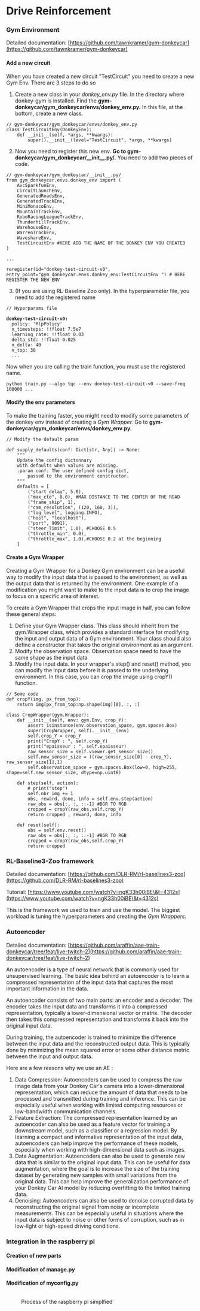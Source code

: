 # Drive Reinforcement

### Gym Environment&#x20;

Detailed documentation: [https://github.com/tawnkramer/gym-donkeycar](https://github.com/tawnkramer/gym-donkeycar)

#### Add a new circuit

When you have created a new circuit "TestCircuit" you need to create a new Gym Env. There are 3 steps to do so

1. Create a new class in your _donkey\_env.py_ file. In the directory where donkey-gym is installed. Find the **gym-donkeycar/gym\_donkeycar/envs/donkey\_env.py.** In this file, at the bottom, create a new class.

```
// gym-donkeycar/gym_donkeycar/envs/donkey_env.py
class TestCircuitEnv(DonkeyEnv):
    def __init__(self, *args, **kwargs):
        super().__init__(level="TestCircuit", *args, **kwargs)
```

2. Now you need to register this new env. **Go to gym-donkeycar/gym\_donkeycar/\_\_init\_\_.py/.** You need to add two pieces of code.

```
// gym-donkeycar/gym_donkeycar/__init__.py/
from gym_donkeycar.envs.donkey_env import (
    AvcSparkfunEnv,
    CircuitLaunchEnv,
    GeneratedRoadsEnv,
    GeneratedTrackEnv,
    MiniMonacoEnv,
    MountainTrackEnv,
    RoboRacingLeagueTrackEnv,
    ThunderhillTrackEnv,
    WarehouseEnv,
    WarrenTrackEnv,
    WaveshareEnv,
    TestCircuitEnv #HERE ADD THE NAME OF THE DONKEY ENV YOU CREATED
)

...

reregister(id="donkey-test-circuit-v0", entry_point="gym_donkeycar.envs.donkey_env:TestCircuitEnv ") # HERE REGISTER THE NEW ENV
```

3. (If you are using RL-Baseline Zoo only). In the hyperparameter file, you need to add the registered name

<pre><code>// Hyperparams file

<strong>donkey-test-circuit-v0:
</strong>  policy: 'MlpPolicy'
  n_timesteps: !!float 7.5e7
  learning_rate: !!float 0.03
  delta_std: !!float 0.025
  n_delta: 40
  n_top: 30
  ...
</code></pre>

Now when you are calling the train function, you must use the registered name.

```
python train.py --algo tqc --env donkey-test-circuit-v0 --save-freq 100000 ... 
```

#### Modify the env parameters

To make the training faster, you might need to modify some parameters of the donkey env instead of creating a _Gym Wrapper._ Go to **gym-donkeycar/gym\_donkeycar/envs/donkey\_env.py.**

```
// Modify the default param

def supply_defaults(conf: Dict[str, Any]) -> None:
    """
    Update the config dictonnary
    with defaults when values are missing.
    :param conf: The user defined config dict,
        passed to the environment constructor.
    """
    defaults = [
        ("start_delay", 5.0),
        ("max_cte", 8.0), #MAX DISTANCE TO THE CENTER OF THE ROAD
        ("frame_skip", 1),
        ("cam_resolution", (120, 160, 3)),
        ("log_level", logging.INFO),
        ("host", "localhost"),
        ("port", 9091),
        ("steer_limit", 1.0), #CHOOSE 0.5
        ("throttle_min", 0.0),
        ("throttle_max", 1.0),#CHOOSE 0.2 at the beginning
    ]
```

#### Create a Gym Wrapper

Creating a Gym Wrapper for a Donkey Gym environment can be a useful way to modify the input data that is passed to the environment, as well as the output data that is returned by the environment. One example of a modification you might want to make to the input data is to crop the image to focus on a specific area of interest.

To create a Gym Wrapper that crops the input image in half, you can follow these general steps:

1. Define your Gym Wrapper class. This class should inherit from the gym.Wrapper class, which provides a standard interface for modifying the input and output data of a Gym environment. Your class should also define a constructor that takes the original environment as an argument.
2. Modify the observation space. Observation space need to have the same shape as the input data
3. Modify the input data. In your wrapper's step() and reset() method, you can modify the input data before it is passed to the underlying environment. In this case, you can crop the image using cropY() function.

```
// Some code
def cropY(img, px_from_top):
    return img[px_from_top:np.shape(img)[0], :, :]
    
class CropWrapper(gym.Wrapper):
    def __init__(self, env: gym.Env, crop_Y):
        assert isinstance(env.observation_space, gym.spaces.Box)
        super(CropWrapper, self).__init__(env)
        self.crop_Y = crop_Y
        print("CropY : ", self.crop_Y)
        print("epaisseur : ", self.epaisseur)
        raw_sensor_size = self.viewer.get_sensor_size()
        self.new_sensor_size = ((raw_sensor_size[0] - crop_Y), raw_sensor_size[1],1)
        self.observation_space = gym.spaces.Box(low=0, high=255, shape=self.new_sensor_size, dtype=np.uint8)

    def step(self, action):
        # print("step")
        self.nbr_img += 1
        obs, reward, done, info = self.env.step(action)
        raw_obs = obs[:, :, ::-1] #BGR TO RGB
        cropped = cropY(raw_obs,self.crop_Y)
        return cropped , reward, done, info

    def reset(self):
        obs = self.env.reset()
        raw_obs = obs[:, :, ::-1] #BGR TO RGB
        cropped = cropY(raw_obs,self.crop_Y)
        return cropped
```

### RL-Baseline3-Zoo framework

Detailed documentation: [https://github.com/DLR-RM/rl-baselines3-zoo](https://github.com/DLR-RM/rl-baselines3-zoo)

Tutorial: [https://www.youtube.com/watch?v=ngK33h00iBE\&t=4312s](https://www.youtube.com/watch?v=ngK33h00iBE\&t=4312s)

This is the framework we used to train and use the model. The biggest workload is tuning the hyperparameters and creating the _Gym Wrappers._

### Autoencoder

Detailed documentation: [https://github.com/araffin/aae-train-donkeycar/tree/feat/live-twitch-2](https://github.com/araffin/aae-train-donkeycar/tree/feat/live-twitch-2)

An autoencoder is a type of neural network that is commonly used for unsupervised learning. The basic idea behind an autoencoder is to learn a compressed representation of the input data that captures the most important information in the data.

An autoencoder consists of two main parts: an encoder and a decoder. The encoder takes the input data and transforms it into a compressed representation, typically a lower-dimensional vector or matrix. The decoder then takes this compressed representation and transforms it back into the original input data.

During training, the autoencoder is trained to minimize the difference between the input data and the reconstructed output data. This is typically done by minimizing the mean squared error or some other distance metric between the input and output data.

Here are a few reasons why we use an AE :&#x20;

1. Data Compression: Autoencoders can be used to compress the raw image data from your Donkey Car's camera into a lower-dimensional representation, which can reduce the amount of data that needs to be processed and transmitted during training and inference. This can be especially useful when working with limited computing resources or low-bandwidth communication channels.
2. Feature Extraction: The compressed representation learned by an autoencoder can also be used as a feature vector for training a downstream model, such as a classifier or a regression model. By learning a compact and informative representation of the input data, autoencoders can help improve the performance of these models, especially when working with high-dimensional data such as images.
3. Data Augmentation: Autoencoders can also be used to generate new data that is similar to the original input data. This can be useful for data augmentation, where the goal is to increase the size of the training dataset by generating new samples with small variations from the original data. This can help improve the generalization performance of your Donkey Car AI model by reducing overfitting to the limited training data.
4. Denoising: Autoencoders can also be used to denoise corrupted data by reconstructing the original signal from noisy or incomplete measurements. This can be especially useful in situations where the input data is subject to noise or other forms of corruption, such as in low-light or high-speed driving conditions.

### Integration in the raspberry pi

#### Creation of new parts

#### Modification of manage.py

#### Modification of myconfig.py

<figure><img src=".gitbook/assets/pi_process.jpg" alt=""><figcaption><p>Process of the raspberry pi simplfied</p></figcaption></figure>
